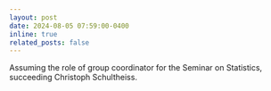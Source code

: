 ```yaml
---
layout: post
date: 2024-08-05 07:59:00-0400
inline: true
related_posts: false
---
```


Assuming the role of group coordinator for the Seminar on Statistics, succeeding Christoph Schultheiss.
